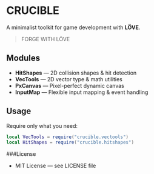 
# CRUCIBLE
A minimalist toolkit for game development with **LÖVE**.
>FORGE WITH LÖVE

## Modules

- **HitShapes** — 2D collision shapes & hit detection  
- **VecTools** — 2D vector type & math utilities  
- **PxCanvas** — Pixel-perfect dynamic canvas  
- **InputMap** — Flexible input mapping & event handling  

## Usage

Require only what you need:

```lua
local VecTools = require("crucible.vectools")
local HitShapes = require("crucible.hitshapes")
```
###License
- MIT License — see LICENSE file

